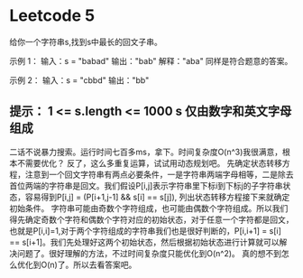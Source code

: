 # Leetcode 5
给你一个字符串s,找到s中最长的回文子串。

示例 1：
输入：s = "babad"
输出："bab"
解释："aba" 同样是符合题意的答案。

示例 2：
输入：s = "cbbd"
输出："bb"
 
提示：
1 <= s.length <= 1000
s 仅由数字和英文字母组成
--------------------------------------
二话不说暴力搜索。运行时间七百多ms，拿下。时间复杂度O(n^3)我很满意，根本不需要优化？
反了，这么多重复运算，试试用动态规划吧。
先确定状态转移方程，注意到一个回文字符串有两点必要条件，一是字符串两端字母相等，二是除去首位两端的字符串是回文。我们假设P[i,j]表示字符串里下标i到下标j的子字符串状态，容易得到P[i,j] = (P[i+1,j-1] && s[i] == s[j]), 列出状态转移方程接下来就确定初始条件。
字符串可能由奇数个字符组成，也可能由偶数个字符组成。所以我们得先确定奇数个字符和偶数个字符对应的初始状态，对于任意一个字符都是回文，也就是P[i,i]=1,对于两个字符组成的字符串我们也是很好判断的，P[i,i+1] = s[i] == s[i+1]。我们先处理好这两个初始状态，然后根据初始状态进行计算就可以解决问题了。很好理解的方法，不过时间复杂度只能优化到O(n^2)。
真的想不到怎么优化到O(n)了。所以去看答案吧。